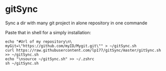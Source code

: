 gitSync
=======

Sync a dir with many git project in alone repository in one commande

Paste that in shell for a simply installation:

```
echo "#Url of my repository\n\
myGit=\"https://github.com/myID/Mygit.git\"" > ~/gitSync.sh
curl https://raw.githubusercontent.com/lp177/gitSync/master/gitSync.sh >> ~/gitSync.sh
echo "\nsource ~/gitSync.sh" >> ~/.zshrc
sh ~/gitSync.sh

```
